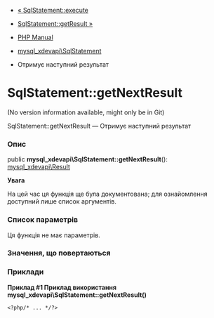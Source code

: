 - [« SqlStatement::execute](mysql-xdevapi-sqlstatement.execute.md)
- [SqlStatement::getResult
»](mysql-xdevapi-sqlstatement.getresult.md)

- [PHP Manual](index.md)
- [mysql_xdevapi\SqlStatement](class.mysql-xdevapi-sqlstatement.md)
- Отримує наступний результат

# SqlStatement::getNextResult

(No version information available, might only be in Git)

SqlStatement::getNextResult — Отримує наступний результат

### Опис

public **mysql_xdevapi\SqlStatement::getNextResult**():
[mysql_xdevapi\Result](class.mysql-xdevapi-result.md)

**Увага**

На цей час ця функція ще була документована; для
ознайомлення доступний лише список аргументів.

### Список параметрів

Ця функція не має параметрів.

### Значення, що повертаються

### Приклади

**Приклад #1 Приклад використання
**mysql_xdevapi\SqlStatement::getNextResult()****

` <?php/* ... */?> `
